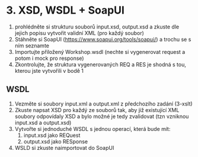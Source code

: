 # 3. XSD, WSDL + SoapUI

1. prohlédněte si strukturu souborů input.xsd, output.xsd a zkuste dle jejich popisu vytvořit validní XML (pro každý soubor)
2. Stáhněte si SoapUI (https://www.soapui.org/tools/soapui/) a trochu se s ním seznamte
3. Importujte přiložený Workshop.wsdl (nechte si vygenerovat request a potom i mock pro response)
4. Zkontrolujte, že struktura vygenerovaných REQ a RES je shodná s tou, kterou jste vytvořili v bodě 1

## WSDL

1. Vezměte si soubory input.xml a output.xml z předchozího zadání (3-xslt)
2. Zkuste napsat XSD pro každý ze souborů tak, aby již existující XML soubory odpovídaly XSD a bylo možné je tedy zvalidovat (tzn vzniknou input.xsd a output.xsd)
3. Vytvořte si jednoduché WSDL s jednou operací, která bude mít:
   1. input.xsd jako REQuest
   2. output.xsd jako RESponse
3. WSLD si zkuste naimportovat do SoapUI